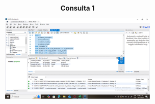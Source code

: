 
<h2 style="text-align: center;">Consulta 1</h2>
<p style="text-align: center;">

</p>
<div style="text-align: center;">
    <img src="./imagenes/con1.PNG" width="90%">
</div>
